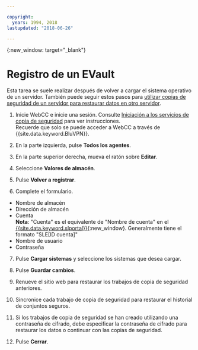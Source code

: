 ```yaml
---

copyright:
  years: 1994, 2018
lastupdated: "2018-06-26"

---
```

{:new_window: target="_blank"}

# Registro de un EVault

Esta tarea se suele realizar después de volver a cargar el sistema operativo de un servidor. También puede seguir estos pasos para [utilizar copias de seguridad de un servidor para restaurar datos en otro servidor](restore-from-another-computer.html).

1. Inicie WebCC e inicie una sesión. Consulte [Iniciación a los servicios de copia de seguridad](/docs/infrastructure/Backup/index.html) para ver instrucciones. <br/>Recuerde que solo se puede acceder a WebCC a través de {{site.data.keyword.BluVPN}}.

2. En la parte izquierda, pulse **Todos los agentes**.

3. En la parte superior derecha, mueva el ratón sobre **Editar**.

4. Seleccione **Valores de almacén**.

5. Pulse **Volver a registrar**.
 
6. Complete el formulario.
  - Nombre de almacén
  - Dirección de almacén
  - Cuenta <br/>**Nota**: "Cuenta" es el equivalente de "Nombre de cuenta" en el [{{site.data.keyword.slportal}}](https://control.softlayer.com/){:new_window}. Generalmente tiene el formato "SLE[ID cuenta]"
  - Nombre de usuario
  - Contraseña

7. Pulse **Cargar sistemas** y seleccione los sistemas que desea cargar.

8. Pulse **Guardar cambios**.

9. Renueve el sitio web para restaurar los trabajos de copia de seguridad anteriores.

10. Sincronice cada trabajo de copia de seguridad para restaurar el historial de conjuntos seguros.

11. Si los trabajos de copia de seguridad se han creado utilizando una contraseña de cifrado, debe especificar la contraseña de cifrado para restaurar los datos o continuar con las copias de seguridad.

12. Pulse **Cerrar**.
